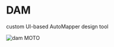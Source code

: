 # DAM
custom UI-based AutoMapper design tool

![dam MOTO](https://user-images.githubusercontent.com/41981338/195841766-07c2ad60-ef30-4ddd-8637-acc061fb1aa8.png)
